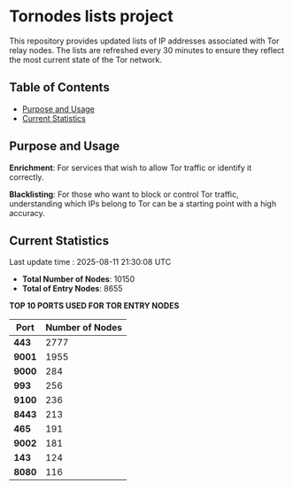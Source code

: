 # Tornodes lists project

This repository provides updated lists of IP addresses associated with Tor relay nodes. The lists are refreshed every 30 minutes to ensure they reflect the most current state of the Tor network.

## Table of Contents

- [Purpose and Usage](#purpose-and-usage)
- [Current Statistics](#current-statistics)


## Purpose and Usage

**Enrichment**: For services that wish to allow Tor traffic or identify it correctly.

**Blacklisting**: For those who want to block or control Tor traffic, understanding which IPs belong to Tor can be a starting point with a high accuracy.

## Current Statistics

Last update time : 2025-08-11 21:30:08 UTC

- **Total Number of Nodes**: 10150
- **Total of Entry Nodes**: 8655

**TOP 10 PORTS USED FOR TOR ENTRY NODES**

| **Port** | **Number of Nodes** |
|------|-----------------|
| **443**   | 2777  |
| **9001**   | 1955  |
| **9000**   | 284  |
| **993**   | 256  |
| **9100**   | 236  |
| **8443**   | 213  |
| **465**   | 191  |
| **9002**   | 181  |
| **143**   | 124  |
| **8080**   | 116  |

